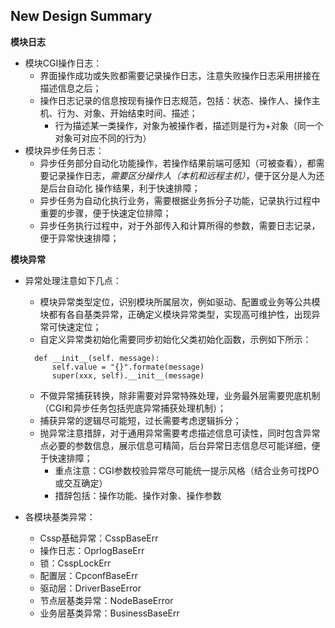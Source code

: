 ## New Design Summary

**模块日志**
- 模块CGI操作日志：
  - 界面操作成功或失败都需要记录操作日志，注意失败操作日志采用拼接在描述信息之后；
  - 操作日志记录的信息按现有操作日志规范，包括：状态、操作人、操作主机、行为、对象、开始结束时间、描述；
    - 行为描述某一类操作，对象为被操作者，描述则是行为+对象（同一个对象可对应不同的行为）
- 模块异步任务日志：
  - 异步任务部分自动化功能操作，若操作结果前端可感知（可被查看），都需要记录操作日志，*需要区分操作人（本机和远程主机）*，便于区分是人为还是后台自动化
  操作结果，利于快速排障；
  - 异步任务为自动化执行业务，需要根据业务拆分子功能，记录执行过程中重要的步骤，便于快速定位排障；
  - 异步任务执行过程中，对于外部传入和计算所得的参数，需要日志记录，便于异常快速排障；

**模块异常**
- 异常处理注意如下几点：
  - 模块异常类型定位，识别模块所属层次，例如驱动、配置或业务等公共模块都有各自基类异常，正确定义模块异常类型，实现高可维护性，出现异常可快速定位；
  - 自定义异常类初始化需要同步初始化父类初始化函数，示例如下所示：
  ```
    def __init__(self. message):
        self.value = "{}".formate(message)
        super(xxx, self).__init__(message)
  ```
  - 不做异常捕获转换，除非需要对异常特殊处理，业务最外层需要兜底机制（CGI和异步任务包括兜底异常捕获处理机制）；
  - 捕获异常的逻辑尽可能短，过长需要考虑逻辑拆分；
  - 抛异常注意措辞，对于通用异常需要考虑描述信息可读性，同时包含异常点必要的参数信息，展示信息可精简，后台异常日志信息尽可能详细，便于快速排障；
    - 重点注意：CGI参数校验异常尽可能统一提示风格（结合业务可找PO或交互确定）
    - 措辞包括：操作功能、操作对象、操作参数
  
- 各模块基类异常：
  - Cssp基础异常：CsspBaseErr
  - 操作日志：OprlogBaseErr
  - 锁：CsspLockErr
  - 配置层：CpconfBaseErr
  - 驱动层：DriverBaseError
  - 节点层基类异常：NodeBaseError
  - 业务层基类异常：BusinessBaseErr


